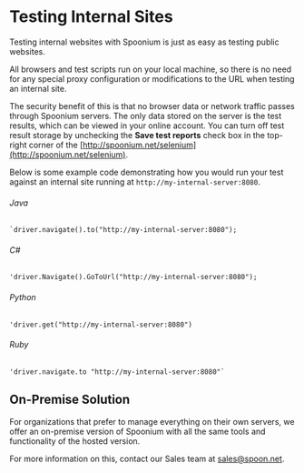 # Testing Internal Sites

Testing internal websites with Spoonium is just as easy as testing public websites.

All browsers and test scripts run on your local machine, so there is no need for any special proxy configuration or modifications to the URL when testing an internal site.  

The security benefit of this is that no browser data or network traffic passes through Spoonium servers. The only data stored on the server is the test results, which can be viewed in your online account. You can turn off test result storage by unchecking the **Save test reports** check box in the top-right corner of the [http://spoonium.net/selenium](http://spoonium.net/selenium). 

Below is some example code demonstrating how you would run your test against an internal site running at `http://my-internal-server:8080`.

###### Java

	`driver.navigate().to("http://my-internal-server:8080");

###### C# 

	'driver.Navigate().GoToUrl("http://my-internal-server:8080");

###### Python

	'driver.get("http://my-internal-server:8080")

###### Ruby

	'driver.navigate.to "http://my-internal-server:8080"`

##  On-Premise Solution

For organizations that prefer to manage everything on their own servers, we offer an on-premise version of Spoonium with all the same tools and functionality of the hosted version.

For more information on this, contact our Sales team at [sales@spoon.net](mailto:sales@spoon.net).
